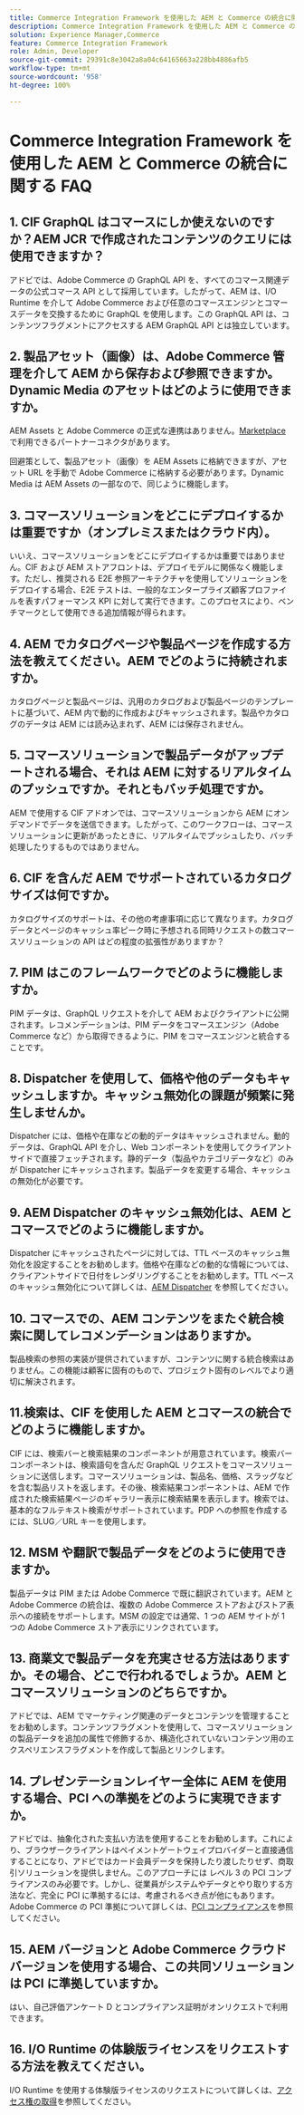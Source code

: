 ```yaml
---
title: Commerce Integration Framework を使用した AEM と Commerce の統合に関する FAQ
description: Commerce Integration Framework を使用した AEM と Commerce の統合に関する FAQ
solution: Experience Manager,Commerce
feature: Commerce Integration Framework
role: Admin, Developer
source-git-commit: 29391c8e3042a8a04c64165663a228bb4886afb5
workflow-type: tm+mt
source-wordcount: '958'
ht-degree: 100%

---
```


# Commerce Integration Framework を使用した AEM と Commerce の統合に関する FAQ

## 1. CIF GraphQL はコマースにしか使えないのですか？AEM JCR で作成されたコンテンツのクエリには使用できますか？

アドビでは、Adobe Commerce の GraphQL API を、すべてのコマース関連データの公式コマース API として採用しています。したがって、AEM は、I/O Runtime を介して Adobe Commerce および任意のコマースエンジンとコマースデータを交換するために GraphQL を使用します。この GraphQL API は、コンテンツフラグメントにアクセスする AEM GraphQL API とは独立しています。

## 2. 製品アセット（画像）は、Adobe Commerce 管理を介して AEM から保存および参照できますか。Dynamic Media のアセットはどのように使用できますか。

AEM Assets と Adobe Commerce の正式な連携はありません。[Marketplace](https://marketplace.magento.com/partner/bounteous_ecomm) で利用できるパートナーコネクタがあります。

回避策として、製品アセット（画像）を AEM Assets に格納できますが、アセット URL を手動で Adobe Commerce に格納する必要があります。Dynamic Media は AEM Assets の一部なので、同じように機能します。

## 3. コマースソリューションをどこにデプロイするかは重要ですか（オンプレミスまたはクラウド内）。

いいえ、コマースソリューションをどこにデプロイするかは重要ではありません。CIF および AEM ストアフロントは、デプロイモデルに関係なく機能します。ただし、推奨される E2E 参照アーキテクチャを使用してソリューションをデプロイする場合、E2E テストは、一般的なエンタープライズ顧客プロファイルを表すパフォーマンス KPI に対して実行できます。このプロセスにより、ベンチマークとして使用できる追加情報が得られます。

## 4. AEM でカタログページや製品ページを作成する方法を教えてください。AEM でどのように持続されますか。

カタログページと製品ページは、汎用のカタログおよび製品ページのテンプレートに基づいて、AEM 内で動的に作成およびキャッシュされます。製品やカタログのデータは AEM には読み込まれず、AEM には保存されません。

## 5. コマースソリューションで製品データがアップデートされる場合、それは AEM に対するリアルタイムのプッシュですか。それともバッチ処理ですか。

AEM で使用する CIF アドオンでは、コマースソリューションから AEM にオンデマンドでデータを送信できます。したがって、このワークフローは、コマースソリューションに更新があったときに、リアルタイムでプッシュしたり、バッチ処理したりするものではありません。

## 6. CIF を含んだ AEM でサポートされているカタログサイズは何ですか。

カタログサイズのサポートは、その他の考慮事項に応じて異なります。カタログデータとページのキャッシュ率ピーク時に予想される同時リクエストの数コマースソリューションの API はどの程度の拡張性がありますか？

## 7. PIM はこのフレームワークでどのように機能しますか。

PIM データは、GraphQL リクエストを介して AEM およびクライアントに公開されます。レコメンデーションは、PIM データをコマースエンジン（Adobe Commerce など）から取得できるように、PIM をコマースエンジンと統合することです。

## 8. Dispatcher を使用して、価格や他のデータもキャッシュしますか。キャッシュ無効化の課題が頻繁に発生しませんか。

Dispatcher には、価格や在庫などの動的データはキャッシュされません。動的データは、GraphQL API を介し、Web コンポーネントを使用してクライアントサイドで直接フェッチされます。静的データ（製品やカテゴリデータなど）のみが Dispatcher にキャッシュされます。製品データを変更する場合、キャッシュの無効化が必要です。

## 9. AEM Dispatcher のキャッシュ無効化は、AEM とコマースでどのように機能しますか。

Dispatcher にキャッシュされたページに対しては、TTL ベースのキャッシュ無効化を設定することをお勧めします。価格や在庫などの動的な情報については、クライアントサイドで日付をレンダリングすることをお勧めします。TTL ベースのキャッシュ無効化について詳しくは、[AEM Dispatcher](https://experienceleague.adobe.com/docs/experience-cloud-kcs/kbarticles/KA-17458.html?lang=ja) を参照してください。

## 10. コマースでの、AEM コンテンツをまたぐ統合検索に関してレコメンデーションはありますか。

製品検索の参照の実装が提供されていますが、コンテンツに関する統合検索はありません。この機能は顧客に固有のもので、プロジェクト固有のレベルでより適切に解決されます。

## 11.検索は、CIF を使用した AEM とコマースの統合でどのように機能しますか。

CIF には、検索バーと検索結果のコンポーネントが用意されています。検索バーコンポーネントは、検索語句を含んだ GraphQL リクエストをコマースソリューションに送信します。コマースソリューションは、製品名、価格、スラッグなどを含む製品リストを返します。その後、検索結果コンポーネントは、AEM で作成された検索結果ページのギャラリー表示に検索結果を表示します。検索では、基本的なフルテキスト検索がサポートされています。PDP への参照を作成するには、SLUG／URL キーを使用します。

## 12. MSM や翻訳で製品データをどのように使用できますか。

製品データは PIM または Adobe Commerce で既に翻訳されています。AEM と Adobe Commerce の統合は、複数の Adobe Commerce ストアおよびストア表示への接続をサポートします。MSM の設定では通常、1 つの AEM サイトが 1 つの Adobe Commerce ストア表示にリンクされています。

## 13. 商業文で製品データを充実させる方法はありますか。その場合、どこで行われるでしょうか。AEM とコマースソリューションのどちらですか。

アドビでは、AEM でマーケティング関連のデータとコンテンツを管理することをお勧めします。コンテンツフラグメントを使用して、コマースソリューションの製品データを追加の属性で修飾するか、構造化されていないコンテンツ用のエクスペリエンスフラグメントを作成して製品とリンクします。

## 14. プレゼンテーションレイヤー全体に AEM を使用する場合、PCI への準拠をどのように実現できますか。

アドビでは、抽象化された支払い方法を使用することをお勧めします。これにより、ブラウザークライアントはペイメントゲートウェイプロバイダーと直接通信することになり、アドビではカード会員データを保持したり渡したりせず、商取引ソリューションを提供しません。このアプローチには レベル 3 の PCI コンプライアンスのみ必要です。しかし、従業員がシステムやデータとやり取りする方法など、完全に PCI に準拠するには、考慮されるべき点が他にもあります。Adobe Commerce の PCI 準拠について詳しくは、[PCI コンプライアンス](https://business.adobe.com/jp/products/magento/pci-compliance.html)を参照してください。

## 15. AEM バージョンと Adobe Commerce クラウドバージョンを使用する場合、この共同ソリューションは PCI に準拠していますか。

はい、自己評価アンケート D とコンプライアンス証明がオンリクエストで利用できます。

## 16. I/O Runtime の体験版ライセンスをリクエストする方法を教えてください。

I/O Runtime を使用する体験版ライセンスのリクエストについて詳しくは、[アクセス権の取得](https://developer.adobe.com/runtime/docs/guides/overview/getting_access/)を参照してください。
